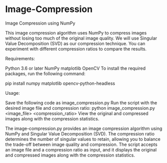 # Image-Compression
Image Compression using NumPy

This image compression algorithm uses NumPy to compress images without losing too much of the original image quality. We will use Singular Value Decomposition (SVD) as our compression technique. You can experiment with different compression ratios to compare the results.

Requirements:

Python 3.6 or later
NumPy
matplotlib
OpenCV
To install the required packages, run the following command:

pip install numpy matplotlib opencv-python-headless

Usage:

Save the following code as image_compression.py
Run the script with the desired image file and compression ratio: python image_compression.py <image_file> <compression_ratio>
View the original and compressed images along with the compression statistics.


The image-compression.py provides an image compression algorithm using NumPy and Singular Value Decomposition (SVD). The compression ratio determines the number of singular values to retain, allowing you to balance the trade-off between image quality and compression. The script accepts an image file and a compression ratio as input, and it displays the original and compressed images along with the compression statistics.
